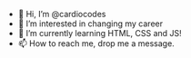 - 👋 Hi, I’m @cardiocodes
- 👀 I’m interested in changing my career
- 🌱 I’m currently learning HTML, CSS and JS!
- 📫 How to reach me, drop me a message.

<!---
cardiocodes/cardiocodes is a ✨ special ✨ repository because its `README.md` (this file) appears on your GitHub profile.
You can click the Preview link to take a look at your changes.
--->
